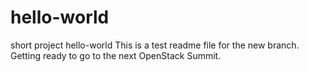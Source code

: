 # hello-world
short project hello-world
This is a test readme file for the new branch.  Getting ready to go to the next OpenStack Summit.
